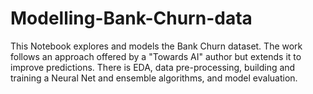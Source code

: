 # Modelling-Bank-Churn-data

This Notebook explores and models the Bank Churn dataset. The work follows an approach offered by a "Towards AI" author but extends it to improve predictions. There is EDA, data pre-processing, building and training a Neural Net and ensemble algorithms, and model evaluation.
